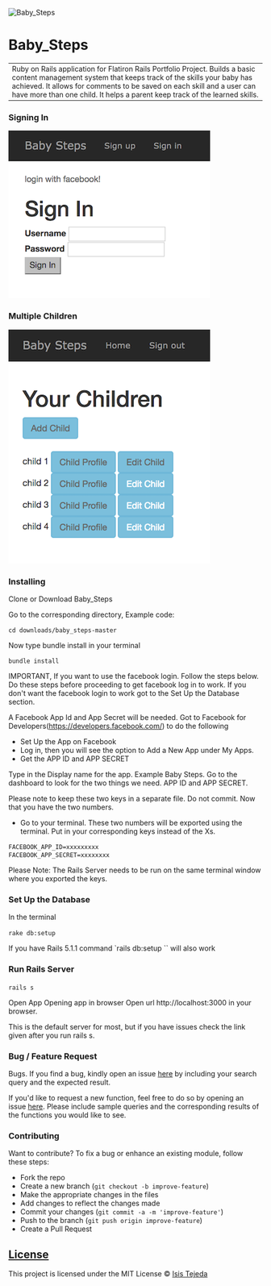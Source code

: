 ![Baby_Steps](app/assets/images/demolanding1.png?raw=true "baby")
# Baby_Steps
<table>
<tr>
<td>
  Ruby on Rails application for Flatiron Rails Portfolio Project. Builds a basic content management system that keeps track of the skills your baby has achieved. It allows for comments to be saved on each skill and a user can have more than one child. It helps a parent keep track of the learned skills.
</td>
</tr>
</table>

### Signing In
![](app/assets/images/demo/demo3.png)
### Multiple Children
![](app/assets/images/demo/demo4.png)

### Installing

Clone or Download Baby_Steps

Go to the corresponding directory, Example code:

```
cd downloads/baby_steps-master
```

Now type bundle install in your terminal

```
bundle install
```

IMPORTANT, If you want to use the facebook login. Follow the steps below. Do these steps before proceeding to get facebook log in to work. If you don't want the facebook login to work got to the Set Up the Database section.

A Facebook App Id and App Secret will be needed. Got to Facebook for Developers(https://developers.facebook.com/) to do the following

- Set Up the App on Facebook
- Log in, then you will see the option to Add a New App under My Apps.
- Get the APP ID and APP SECRET

Type in the Display name for the app. Example  Baby Steps.
Go to the dashboard to look for the two things we need.
APP ID and APP SECRET.

Please note to keep these two keys in a separate file. Do not commit.
Now that you have the two numbers.

- Go to your terminal. These two numbers will be exported using the terminal. Put in your corresponding keys instead of the Xs.

```
FACEBOOK_APP_ID=xxxxxxxxx
FACEBOOK_APP_SECRET=xxxxxxxx
```
Please Note:
The Rails Server needs to be run on the same terminal window where you exported the keys.

### Set Up the Database

In the terminal

`rake db:setup`

If you have Rails 5.1.1  command
`rails db:setup ``
will also work

### Run Rails Server
`rails s`

Open App
Opening app in browser
Open url http://localhost:3000 in your browser.

This is the default server for most, but if you have issues check the link given after you run rails s.

### Bug / Feature Request

Bugs. If you find a bug, kindly open an issue [here](https://github.com/latinadeveloper/baby_steps/issues) by including your search query and the expected result.

If you'd like to request a new function, feel free to do so by opening an issue [here](https://github.com/latinadeveloper/baby_steps/issues). Please include sample queries and the corresponding results of the functions you would like to see.


### Contributing
Want to contribute?
To fix a bug or enhance an existing module, follow these steps:
- Fork the repo
- Create a new branch (`git checkout -b improve-feature`)
- Make the appropriate changes in the files
- Add changes to reflect the changes made
- Commit your changes (`git commit -a -m 'improve-feature'`)
- Push to the branch (`git push origin improve-feature`)
- Create a Pull Request


## [License](https://github.com/latinadeveloper/baby_steps/license.md)

This project is licensed under the MIT License © [Isis Tejeda ](https://github.com/latinadeveloper)

